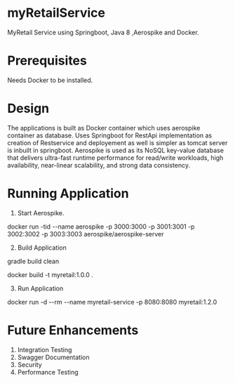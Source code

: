 # myRetailService
MyRetail Service using Springboot, Java 8 ,Aerospike and Docker.

# Prerequisites
Needs Docker to be installed. 

# Design 

The applications is built as Docker container which uses aerospike container as database. 
Uses Springboot for RestApi implementation as creation of Restservice and deployement as well is simpler as tomcat server is inbuilt in springboot.
Aerospike is used as its NoSQL key-value database that delivers ultra-fast runtime performance for read/write workloads, high availability, near-linear scalability, and strong data consistency.

# Running Application

1) Start Aerospike.

 docker run -tid  --name aerospike -p 3000:3000 -p 3001:3001 -p 3002:3002 -p 3003:3003 aerospike/aerospike-server

2) Build Application 

gradle build clean

docker build -t myretail:1.0.0 .

3) Run Application 


docker run -d --rm --name myretail-service  -p 8080:8080 myretail:1.2.0

# Future Enhancements

1) Integration Testing
2) Swagger Documentation
3) Security
4) Performance Testing


